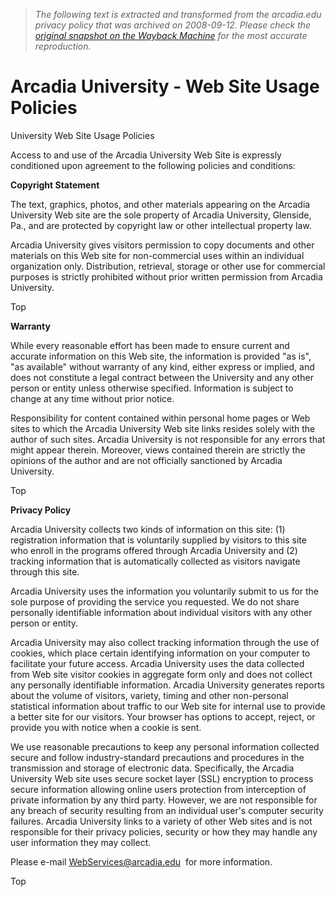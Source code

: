 > *The following text is extracted and transformed from the arcadia.edu privacy policy that was archived on 2008-09-12. Please check the [original snapshot on the Wayback Machine](https://web.archive.org/web/20080912170012id_/http%3A//www.arcadia.edu/WorkArea/linkit.aspx%3FLinkIdentifier%3Did%26ItemID%3D3096) for the most accurate reproduction.*

# Arcadia University - Web Site Usage Policies

University Web Site Usage Policies

Access to and use of the Arcadia University Web Site is expressly conditioned upon agreement to the following policies and conditions:

**Copyright Statement**

The text, graphics, photos, and other materials appearing on the Arcadia University Web site are the sole property of Arcadia University, Glenside, Pa., and are protected by copyright law or other intellectual property law.

Arcadia University gives visitors permission to copy documents and other materials on this Web site for non-commercial uses within an individual organization only. Distribution, retrieval, storage or other use for commercial purposes is strictly prohibited without prior written permission from Arcadia University.

Top

**Warranty**

While every reasonable effort has been made to ensure current and accurate information on this Web site, the information is provided "as is", "as available" without warranty of any kind, either express or implied, and does not constitute a legal contract between the University and any other person or entity unless otherwise specified. Information is subject to change at any time without prior notice.

Responsibility for content contained within personal home pages or Web sites to which the Arcadia University Web site links resides solely with the author of such sites. Arcadia University is not responsible for any errors that might appear therein. Moreover, views contained therein are strictly the opinions of the author and are not officially sanctioned by Arcadia University.

Top

**Privacy Policy**

Arcadia University collects two kinds of information on this site: (1) registration information that is voluntarily supplied by visitors to this site who enroll in the programs offered through Arcadia University and (2) tracking information that is automatically collected as visitors navigate through this site.

Arcadia University uses the information you voluntarily submit to us for the sole purpose of providing the service you requested. We do not share personally identifiable information about individual visitors with any other person or entity.

Arcadia University may also collect tracking information through the use of cookies, which place certain identifying information on your computer to facilitate your future access. Arcadia University uses the data collected from Web site visitor cookies in aggregate form only and does not collect any personally identifiable information. Arcadia University generates reports about the volume of visitors, variety, timing and other non-personal statistical information about traffic to our Web site for internal use to provide a better site for our visitors. Your browser has options to accept, reject, or provide you with notice when a cookie is sent.

We use reasonable precautions to keep any personal information collected secure and follow industry-standard precautions and procedures in the transmission and storage of electronic data. Specifically, the Arcadia University Web site uses secure socket layer (SSL) encryption to process secure information allowing online users protection from interception of private information by any third party. However, we are not responsible for any breach of security resulting from an individual user's computer security failures. Arcadia University links to a variety of other Web sites and is not responsible for their privacy policies, security or how they may handle any user information they may collect.

Please e-mail [WebServices@arcadia.edu](mailto:WebServices@arcadia.edu)  for more information.

Top
